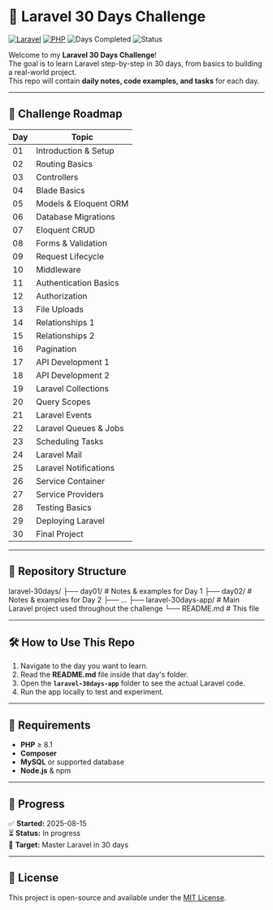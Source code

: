 # 🚀 Laravel 30 Days Challenge

[![Laravel](https://img.shields.io/badge/Laravel-11.x-red?style=for-the-badge&logo=laravel)](https://laravel.com)
[![PHP](https://img.shields.io/badge/PHP-8.1+-blue?style=for-the-badge&logo=php)](https://www.php.net/)
![Days Completed](https://img.shields.io/badge/Days_Completed-2/30-green?style=for-the-badge)
![Status](https://img.shields.io/badge/Status-In_Progress-orange?style=for-the-badge)


Welcome to my **Laravel 30 Days Challenge**!  
The goal is to learn Laravel step-by-step in 30 days, from basics to building a real-world project.  
This repo will contain **daily notes, code examples, and tasks** for each day.

---

## 📅 Challenge Roadmap

| Day | Topic |
|-----|-------|
| 01 | Introduction & Setup |
| 02 | Routing Basics |
| 03 | Controllers |
| 04 | Blade Basics |
| 05 | Models & Eloquent ORM |
| 06 | Database Migrations |
| 07 | Eloquent CRUD |
| 08 | Forms & Validation |
| 09 | Request Lifecycle |
| 10 | Middleware |
| 11 | Authentication Basics |
| 12 | Authorization |
| 13 | File Uploads |
| 14 | Relationships 1 |
| 15 | Relationships 2 |
| 16 | Pagination |
| 17 | API Development 1 |
| 18 | API Development 2 |
| 19 | Laravel Collections |
| 20 | Query Scopes |
| 21 | Laravel Events |
| 22 | Laravel Queues & Jobs |
| 23 | Scheduling Tasks |
| 24 | Laravel Mail |
| 25 | Laravel Notifications |
| 26 | Service Container |
| 27 | Service Providers |
| 28 | Testing Basics |
| 29 | Deploying Laravel |
| 30 | Final Project |

---

## 📂 Repository Structure
laravel-30days/
├── day01/ # Notes & examples for Day 1
├── day02/ # Notes & examples for Day 2
├── ...
├── laravel-30days-app/ # Main Laravel project used throughout the challenge
└── README.md # This file



---

## 🛠 How to Use This Repo
1. Navigate to the day you want to learn.
2. Read the **README.md** file inside that day's folder.
3. Open the **`laravel-30days-app`** folder to see the actual Laravel code.
4. Run the app locally to test and experiment.

---

## 📌 Requirements
- **PHP** ≥ 8.1
- **Composer**
- **MySQL** or supported database
- **Node.js** & npm

---

## 📢 Progress
✅ **Started:** 2025-08-15  
⏳ **Status:** In progress  
🏁 **Target:** Master Laravel in 30 days

---

## 📜 License
This project is open-source and available under the [MIT License](LICENSE).
